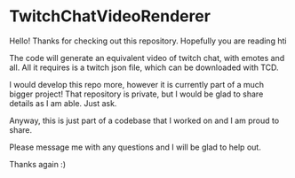 # TwitchChatVideoRenderer

Hello! Thanks for checking out this repository. Hopefully you are reading hti

The code will generate an equivalent video of twitch chat, with emotes and all. All it requires is a twitch json file, which can be downloaded with TCD.

I would develop this repo more, however it is currently part of a much bigger project! That repository is private, but I would be glad to share details as I am able. Just ask. 

Anyway, this is just part of a codebase that I worked on and I am proud to share.

Please message me with any questions and I will be glad to help out.

Thanks again :)

